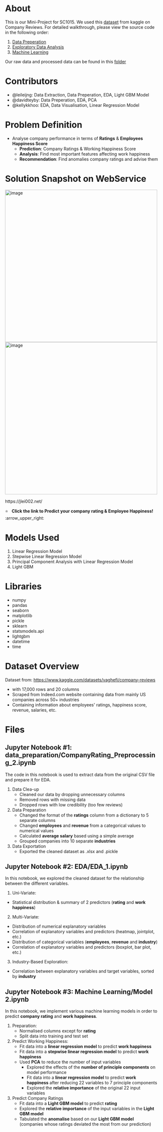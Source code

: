 # About

This is our Mini-Project for SC1015. We used this [dataset](https://www.kaggle.com/datasets/vaghefi/company-reviews) from kaggle on Company Reviews. For detailed walkthrough, please view the source code in the following order:

1. [Data Preperation](https://github.com/leileijng/CompanyRatings_DS/blob/main/data_preparation/CompanyRating_Preprocessing_2.ipynb)
2. [Exploratory Data Analysis](https://github.com/leileijng/CompanyRatings_DS/blob/main/EDA/EDA_1.ipynb)
3. [Machine Learning](https://github.com/leileijng/CompanyRatings_DS/blob/main/Machine%20Learning/Model%202.ipynb)

Our raw data and processed data can be found in this [folder](https://github.com/leileijng/CompanyRatings_DS/tree/main/dataset)

# Contributors
- @leileijng: Data Extraction, Data Preperation, EDA, Light GBM Model
- @davidteyby: Data Preperation, EDA, PCA
- @kellykkhoo: EDA, Data Visualisation, Linear Regression Model

# Problem Definition
- Analyse company performance in terms of **Ratings** & **Employees Happiness Score**
  - **Prediction**: Company Ratings & Working Happiness Score
  - **Analysis**: Find most important features affecting work happiness
  - **Recommendation**: Find anomalies company ratings and advise them

# Solution Snapshot on WebService
<p float="left">
  <img width="500" alt="image" src="https://user-images.githubusercontent.com/56954752/164966592-1e139d1f-7388-4194-bd54-0f84bac5fc3a.png">
  <img width="500" alt="image" src="https://user-images.githubusercontent.com/56954752/164966643-33bcc809-f736-4ced-8dd5-eaacab1bfd5b.png">
</p>
https://jlei002.net/
<p align="left">
  ⭐ &nbsp;&nbsp;<strong>Click the link to Predict your company rating & Employee Happiness!</strong> :arrow_upper_right:
</p>

# Models Used
1. Linear Regression Model
2. Stepwise Linear Regression Model
3. Principal Component Analysis with Linear Regression Model
4. Light GBM

# Libraries
- numpy
- pandas
- seaborn
- matplotlib
- pickle
- sklearn
- statsmodels.api
- lightgbm
- datetime
- time

# Dataset Overview
Dataset from:
https://www.kaggle.com/datasets/vaghefi/company-reviews
- with 17,000 rows and 20 columns
- Scraped from Indeed.com website containing data from mainly US companies across 50+ industries
- Containing information about employees' ratings, happiness score, revenue, salaries, etc.

# Files
## Jupyter Notebook #1: data_preparation/CompanyRating_Preprocessing_2.ipynb
The code in this notebook is used to extract data from the original CSV file and prepare it for EDA. 
1. Data Clea-up
    - Cleaned our data by dropping unnecessary columns
    - Removed rows with missing data 
    - Dropped rows with low credibility (too few reviews)
2. Data Preparation 
    - Changed the format of the **ratings** column from a dictionary to 5 separate columns
    - Changed **employees** and **revenue** from a categorical values to numerical values
    - Calculated **average salary** based using a simple average
    - Grouped companies into 10 separate **industries**
3. Data Exportation
    - Exported the cleaned dataset as .xlsx and .pickle

## Jupyter Notebook #2: EDA/EDA_1.ipynb
In this notebook, we explored the cleaned dataset for the relationship between the different variables.
1. Uni-Variate:
  - Statistical distribution & summary of 2 predictors (**rating** and **work happiness**)
2. Multi-Variate:
  - Distribution of numerical explanatory variables
  - Correlation of explanatory variables and predictors (heatmap, jointplot, etc.)
  - Distribution of categorical variables (**employees**, **revenue** and **industry**)
  - Correlation of explanatory variables and predictors (boxplot, bar plot, etc.)
3. Industry-Based Exploration:
  - Correlation between explanatory variables and target variables, sorted by **industry**

## Jupyter Notebook #3: Machine Learning/Model 2.ipynb
In this notebook, we implement various machine learning models in order to predict **company rating** and **work happiness**.
1. Preparation: 
   - Normalised columns except for **rating**
   - Split data into training and test set
2. Predict Working Happiness:
   - Fit data into a **linear regression model** to predict **work happiness**
   - Fit data into a **stepwise linear regression model** to predict **work happiness**
   - Used **PCA** to reduce the number of input variables
     - Explored the effects of the **number of principle components** on model performance
     - Fit data into a **linear regression model** to predict **work happiness** after reducing 22 variables to 7 principle components
     - Explored the **relative importance** of the original 22 input variables
3. Predict Company Ratings
   - Fit data into a **Light GBM model** to predict **rating**
   - Explored the **relative importance** of the input variables in the **Light GBM model**
   - Tabulated the **anomalise** based on our **Light GBM model** (companies whose ratings deviated the most from our prediction)

